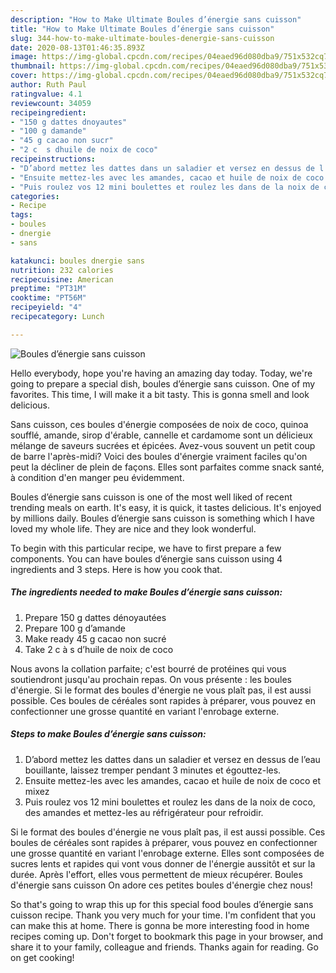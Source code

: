```yaml
---
description: "How to Make Ultimate Boules d’énergie sans cuisson"
title: "How to Make Ultimate Boules d’énergie sans cuisson"
slug: 344-how-to-make-ultimate-boules-denergie-sans-cuisson
date: 2020-08-13T01:46:35.893Z
image: https://img-global.cpcdn.com/recipes/04eaed96d080dba9/751x532cq70/boules-denergie-sans-cuisson-photo-principale-de-la-recette.jpg
thumbnail: https://img-global.cpcdn.com/recipes/04eaed96d080dba9/751x532cq70/boules-denergie-sans-cuisson-photo-principale-de-la-recette.jpg
cover: https://img-global.cpcdn.com/recipes/04eaed96d080dba9/751x532cq70/boules-denergie-sans-cuisson-photo-principale-de-la-recette.jpg
author: Ruth Paul
ratingvalue: 4.1
reviewcount: 34059
recipeingredient:
- "150 g dattes dnoyautes"
- "100 g damande"
- "45 g cacao non sucr"
- "2 c  s dhuile de noix de coco"
recipeinstructions:
- "D’abord mettez les dattes dans un saladier et versez en dessus de l’eau bouillante, laissez tremper pendant 3 minutes et égouttez-les."
- "Ensuite mettez-les avec les amandes, cacao et huile de noix de coco et mixez"
- "Puis roulez vos 12 mini boulettes et roulez les dans de la noix de coco, des amandes et mettez-les au réfrigérateur pour refroidir."
categories:
- Recipe
tags:
- boules
- dnergie
- sans

katakunci: boules dnergie sans 
nutrition: 232 calories
recipecuisine: American
preptime: "PT31M"
cooktime: "PT56M"
recipeyield: "4"
recipecategory: Lunch

---
```



![Boules d’énergie sans cuisson](https://img-global.cpcdn.com/recipes/04eaed96d080dba9/751x532cq70/boules-denergie-sans-cuisson-photo-principale-de-la-recette.jpg)

Hello everybody, hope you're having an amazing day today. Today, we're going to prepare a special dish, boules d’énergie sans cuisson. One of my favorites. This time, I will make it a bit tasty. This is gonna smell and look delicious.

Sans cuisson, ces boules d&#39;énergie composées de noix de coco, quinoa soufflé, amande, sirop d&#39;érable, cannelle et cardamome sont un délicieux mélange de saveurs sucrées et épicées. Avez-vous souvent un petit coup de barre l&#39;après-midi? Voici des boules d&#39;énergie vraiment faciles qu&#39;on peut la décliner de plein de façons. Elles sont parfaites comme snack santé, à condition d&#39;en manger peu évidemment.

Boules d’énergie sans cuisson is one of the most well liked of recent trending meals on earth. It's easy, it is quick, it tastes delicious. It's enjoyed by millions daily. Boules d’énergie sans cuisson is something which I have loved my whole life. They are nice and they look wonderful.


To begin with this particular recipe, we have to first prepare a few components. You can have boules d’énergie sans cuisson using 4 ingredients and 3 steps. Here is how you cook that.

<!--inarticleads1-->

##### The ingredients needed to make Boules d’énergie sans cuisson:

1. Prepare 150 g dattes dénoyautées
1. Prepare 100 g d’amande
1. Make ready 45 g cacao non sucré
1. Take 2 c à s d’huile de noix de coco


Nous avons la collation parfaite; c&#39;est bourré de protéines qui vous soutiendront jusqu&#39;au prochain repas. On vous présente : les boules d&#39;énergie. Si le format des boules d&#39;énergie ne vous plaît pas, il est aussi possible. Ces boules de céréales sont rapides à préparer, vous pouvez en confectionner une grosse quantité en variant l&#39;enrobage externe. 

<!--inarticleads2-->

##### Steps to make Boules d’énergie sans cuisson:

1. D’abord mettez les dattes dans un saladier et versez en dessus de l’eau bouillante, laissez tremper pendant 3 minutes et égouttez-les.
1. Ensuite mettez-les avec les amandes, cacao et huile de noix de coco et mixez
1. Puis roulez vos 12 mini boulettes et roulez les dans de la noix de coco, des amandes et mettez-les au réfrigérateur pour refroidir.


Si le format des boules d&#39;énergie ne vous plaît pas, il est aussi possible. Ces boules de céréales sont rapides à préparer, vous pouvez en confectionner une grosse quantité en variant l&#39;enrobage externe. Elles sont composées de sucres lents et rapides qui vont vous donner de l&#39;énergie aussitôt et sur la durée. Après l&#39;effort, elles vous permettent de mieux récupérer. Boules d&#39;énergie sans cuisson On adore ces petites boules d&#39;énergie chez nous! 

So that's going to wrap this up for this special food boules d’énergie sans cuisson recipe. Thank you very much for your time. I'm confident that you can make this at home. There is gonna be more interesting food in home recipes coming up. Don't forget to bookmark this page in your browser, and share it to your family, colleague and friends. Thanks again for reading. Go on get cooking!
